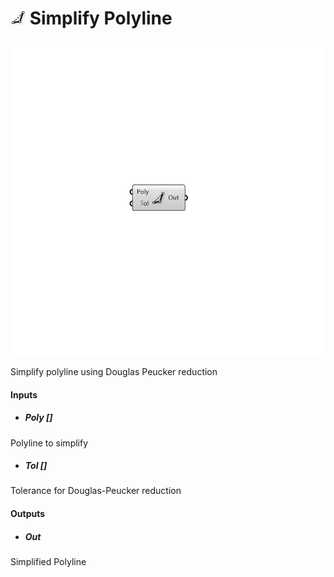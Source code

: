 # ![](../../images/icons/Simplify_Polyline.png) Simplify Polyline

![](../../images/components/Simplify_Polyline.png)

Simplify polyline using Douglas Peucker reduction

#### Inputs
* ##### Poly []
Polyline to simplify
* ##### Tol []
Tolerance for Douglas-Peucker reduction

#### Outputs
* ##### Out
Simplified Polyline